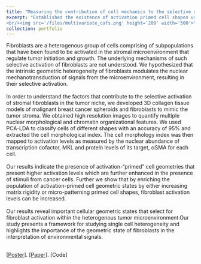 ```yaml
---
title: "Measuring the contribution of cell mechanics to the selective activation of fibroblasts by cancer"
excerpt: "Established the existence of activation primed cell shapes using multimodal-multivariate analysis. Demonstrated a causal relationship between cell geometry and activation. In addition, our study presents a framework for studying single cell heterogeneity and highlights the importance of the geometric state of fibroblasts in the interpretation of environmental signals. <br/>
<br/><img src='/files/multivariate_cafs.png' height='200' width='500'>"
collection: portfolio
---
```


Fibroblasts are a heterogenous group of cells comprising of subpopulations that have been found to be activated in the stromal microenvironment that regulate tumor initiation and growth. The underlying mechanisms of such selective activation of fibroblasts are not understood. We hypothesized that the intrinsic geometric heterogeneity of fibroblasts modulates the nuclear mechanotransduction of signals from the microenvironment, resulting in their selective activation.<br/><br/>
In order to understand the factors that contribute to the selective activation of stromal fibroblasts in the tumor niche, we developed 3D collagen tissue models of malignant breast cancer spheroids and fibroblasts to mimic the tumor stroma. We obtained high resolution images to quantify multiple nuclear morphological and chromatin organizational features. We used PCA-LDA to classify cells of different shapes with an accuracy of 95% and extracted the cell morphological index. The cell morphology index was then mapped to activation levels as measured by the nuclear abundance of transcription cofactor, MKL and protein levels of its target, αSMA for each cell. <br/><br/>
Our results indicate the presence of activation-“primed” cell geometries that present higher activation levels which are further enhanced in the presence of stimuli from cancer cells. Further we show that by enriching the population of activation-primed cell geometric states by either increasing matrix rigidity or micro-patterning primed cell shapes, fibroblast activation levels can be increased. <br/> <br/>
Our results reveal important cellular geometric states that select for fibroblast activation within the heterogenous tumor microenvironment.Our study presents a framework for studying single cell heterogeneity and highlights the importance of the geometric state of fibroblasts in the interpretation of environmental signals. <br/> <br/>

[[Poster](https://SaradhaVenkatachalapathy.github.io/files/Poster_annualBPS_2020.pdf)]. [[Paper](https://www.molbiolcell.org/doi/abs/10.1091/mbc.E19-08-0420)]. [Code]
